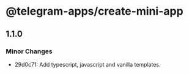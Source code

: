 # @telegram-apps/create-mini-app

## 1.1.0

### Minor Changes

- 29d0c71: Add typescript, javascript and vanilla templates.
